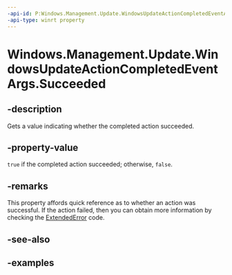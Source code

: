 ```yaml
---
-api-id: P:Windows.Management.Update.WindowsUpdateActionCompletedEventArgs.Succeeded
-api-type: winrt property
---
```


# Windows.Management.Update.WindowsUpdateActionCompletedEventArgs.Succeeded

<!--
public bool Succeeded { get; }
-->


## -description

Gets a value indicating whether the completed action succeeded.

## -property-value

`true` if the completed action succeeded; otherwise, `false`.

## -remarks

This property affords quick reference as to whether an action was successful. If the action failed, then you can obtain more information by checking the [ExtendedError](./windowsupdateactioncompletedeventargs_extendederror.md) code.

## -see-also

## -examples
